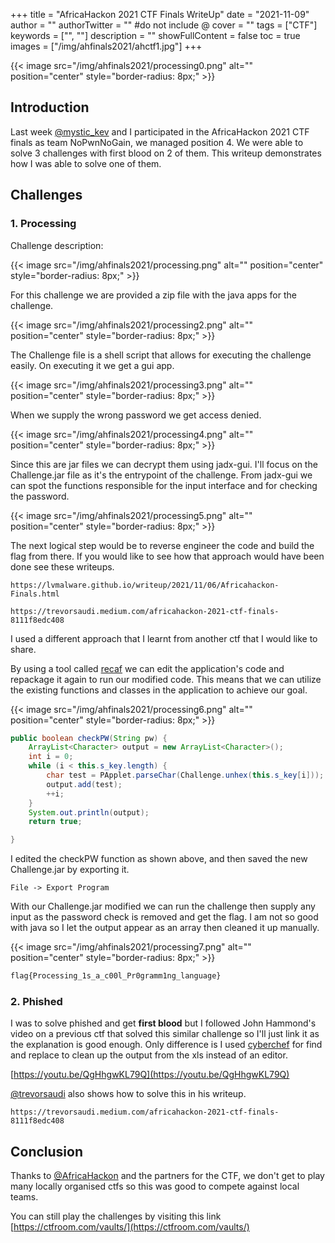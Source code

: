 +++
title = "AfricaHackon 2021 CTF Finals WriteUp"
date = "2021-11-09"
author = ""
authorTwitter = "" #do not include @
cover = ""
tags = ["CTF"]
keywords = ["", ""]
description = ""
showFullContent = false
toc = true
images = ["/img/ahfinals2021/ahctf1.jpg"]
+++

<!--more-->
{{< image src="/img/ahfinals2021/processing0.png" alt="" position="center" style="border-radius: 8px;" >}}

## Introduction

Last week [@mystic_kev](https://twitter.com/mystic_kev) and I participated in the AfricaHackon 2021 CTF finals as team NoPwnNoGain, we managed position 4.
We were able to solve 3 challenges with first blood on 2 of them. This writeup demonstrates how I was able to solve one of them.

## Challenges

### 1. Processing 

Challenge description:

{{< image src="/img/ahfinals2021/processing.png" alt="" position="center" style="border-radius: 8px;" >}}

For this challenge we are provided a zip file with the java apps for the challenge.

{{< image src="/img/ahfinals2021/processing2.png" alt="" position="center" style="border-radius: 8px;" >}}

The Challenge file is a shell script that allows for executing the challenge easily. On executing it we get a gui app.

{{< image src="/img/ahfinals2021/processing3.png" alt="" position="center" style="border-radius: 8px;" >}}

When we supply the wrong password we get access denied.

{{< image src="/img/ahfinals2021/processing4.png" alt="" position="center" style="border-radius: 8px;" >}}

Since this are jar files we can decrypt them using jadx-gui. I'll focus on the Challenge.jar file as it's the entrypoint 
of the challenge. From jadx-gui we can spot the functions responsible for the input interface and for checking the password.

{{< image src="/img/ahfinals2021/processing5.png" alt="" position="center" style="border-radius: 8px;" >}}

The next logical step would be to reverse engineer the code and build the flag from there. If you would like to see how that
approach would have been done see these writeups.

```
https://lvmalware.github.io/writeup/2021/11/06/Africahackon-Finals.html

https://trevorsaudi.medium.com/africahackon-2021-ctf-finals-8111f8edc408
```

I used a different approach that I learnt from another ctf that I would like to share.

By using a tool called [recaf](https://github.com/Col-E/Recaf) we can edit the application's code and repackage it again to run
our modified code. This means that we can utilize the existing functions and classes in the application to achieve our goal.

{{< image src="/img/ahfinals2021/processing6.png" alt="" position="center" style="border-radius: 8px;" >}}

```java
public boolean checkPW(String pw) {
	ArrayList<Character> output = new ArrayList<Character>();
	int i = 0;
	while (i < this.s_key.length) {
	    char test = PApplet.parseChar(Challenge.unhex(this.s_key[i]));
	    output.add(test);
	    ++i;
	}
	System.out.println(output);
	return true;

}
```
I edited the checkPW function as shown above, and then saved the new Challenge.jar by exporting it.

```
File -> Export Program
```

With our Challenge.jar modified we can run the challenge then supply any input as the password check is removed and get the flag. I am not so good with java 
so I let the output appear as an array then cleaned it up manually.

{{< image src="/img/ahfinals2021/processing7.png" alt="" position="center" style="border-radius: 8px;" >}}

```sh
flag{Processing_1s_a_c00l_Pr0gramm1ng_language}
```

### 2. Phished

I was to solve phished and get **first blood** but I followed John Hammond's video on a previous ctf that solved this similar challenge so I'll just link it
as the explanation is good enough. Only difference is I used [cyberchef](https://gchq.github.io/CyberChef/) for find and replace to clean up the output 
from the xls instead of an editor.

[https://youtu.be/QgHhgwKL79Q](https://youtu.be/QgHhgwKL79Q)


[@trevorsaudi](https://twitter.com/trevorsaudi) also shows how to solve this in his writeup.

```
https://trevorsaudi.medium.com/africahackon-2021-ctf-finals-8111f8edc408
```

## Conclusion

Thanks to [@AfricaHackon](https://twitter.com/AfricaHackon) and the partners for the CTF, we don't get to play many locally organised ctfs so this was good to compete against local teams. 

You can still play the challenges by visiting this link [https://ctfroom.com/vaults/](https://ctfroom.com/vaults/)


